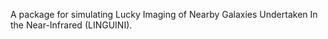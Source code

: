 A package for simulating Lucky Imaging of Nearby Galaxies Undertaken In the Near-Infrared (LINGUINI). 